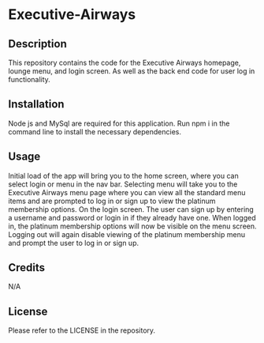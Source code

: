 # Executive-Airways

## Description

This repository contains the code for the Executive Airways homepage, lounge menu, and login screen. As well as the back end code for user log in functionality.

## Installation

Node js and MySql are required for this application. Run npm i in the command line to install the necessary dependencies.

## Usage

Initial load of the app will bring you to the home screen, where you can select login or menu in the nav bar. Selecting menu will take you to the Executive Airways menu page where you can view all the standard menu items and are prompted to log in or sign up to view the platinum membership options. On the login screen. The user can sign up by entering a username and password or login in if they already have one. When logged in, the platinum membership options will now be visible on the menu screen. Logging out will again disable viewing of the platinum membership menu and prompt the user to log in or sign up.

## Credits

N/A

## License

Please refer to the LICENSE in the repository.

